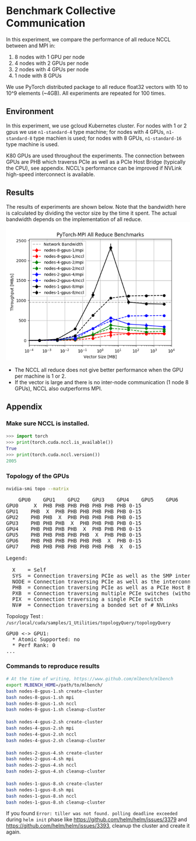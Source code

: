# Benchmark Collective Communication

In this experiment, we compare the performance of all reduce NCCL between and MPI in:

1. 8 nodes with 1 GPU per node
2. 4 nodes with 2 GPUs per node
3. 2 nodes with 4 GPUs per node
4. 1 node with 8 GPUs

We use PyTorch distributed package to all reduce float32 vectors with 10 to 10^9 elements (~4GB). All experiments are repeated for 100 times.

## Environment
In this experiment, we use gcloud Kubernetes cluster. For nodes with 1 or 2 gpus we use `n1-standard-4` type machine; for nodes with 4 GPUs, `n1-standard-8` type machien is used; for nodes with 8 GPUs, `n1-standard-16` type machine is used.

K80 GPUs are used throughout the experiments. The connection between GPUs are PHB which traverss PCIe as well as a PCIe Host Bridge (typically the CPU), see appendix. NCCL's performance can be improved if NVLink high-speed interconnect is available.

## Results
The results of experiments are shown below. Note that the bandwidth here is calculated by dividing the vector size by the time it spent. The actual bandwidth depends on the implementation of all reduce.
![](output/fig.png)

- The NCCL all reduce does not give better performance when the GPU per machine is 1 or 2.
- If the vector is large and there is no inter-node communication (1 node 8 GPUs), NCCL also outperforms MPI.

## Appendix
### Make sure NCCL is installed.
```python
>>> import torch
>>> print(torch.cuda.nccl.is_available())
True
>>> print(torch.cuda.nccl.version())
2005
```

### Topology of the GPUs
```bash
nvidia-smi topo --matrix
```
<pre>
    GPU0    GPU1    GPU2    GPU3    GPU4    GPU5    GPU6    GPU7    CPU Affinity
GPU0     X  PHB PHB PHB PHB PHB PHB PHB 0-15
GPU1    PHB  X  PHB PHB PHB PHB PHB PHB 0-15
GPU2    PHB PHB  X  PHB PHB PHB PHB PHB 0-15
GPU3    PHB PHB PHB  X  PHB PHB PHB PHB 0-15
GPU4    PHB PHB PHB PHB  X  PHB PHB PHB 0-15
GPU5    PHB PHB PHB PHB PHB  X  PHB PHB 0-15
GPU6    PHB PHB PHB PHB PHB PHB  X  PHB 0-15
GPU7    PHB PHB PHB PHB PHB PHB PHB  X  0-15

Legend:

  X    = Self
  SYS  = Connection traversing PCIe as well as the SMP interconnect between NUMA nodes (e.g., QPI/UPI)
  NODE = Connection traversing PCIe as well as the interconnect between PCIe Host Bridges within a NUMA node
  PHB  = Connection traversing PCIe as well as a PCIe Host Bridge (typically the CPU)
  PXB  = Connection traversing multiple PCIe switches (without traversing the PCIe Host Bridge)
  PIX  = Connection traversing a single PCIe switch
  NV#  = Connection traversing a bonded set of # NVLinks
</pre>
Topology Test : `/usr/local/cuda/samples/1_Utilities/topologyQuery/topologyQuery`
<pre>
GPU0 <-> GPU1:
  * Atomic Supported: no
  * Perf Rank: 0
...
</pre>

### Commands to reproduce results
```bash
# At the time of writing, https://www.github.com/mlbench/mlbench
export MLBENCH_HOME=/path/to/mlbench/
bash nodes-8-gpus-1.sh create-cluster
bash nodes-8-gpus-1.sh mpi
bash nodes-8-gpus-1.sh nccl
bash nodes-8-gpus-1.sh cleanup-cluster

bash nodes-4-gpus-2.sh create-cluster
bash nodes-4-gpus-2.sh mpi
bash nodes-4-gpus-2.sh nccl
bash nodes-4-gpus-2.sh cleanup-cluster

bash nodes-2-gpus-4.sh create-cluster
bash nodes-2-gpus-4.sh mpi
bash nodes-2-gpus-4.sh nccl
bash nodes-2-gpus-4.sh cleanup-cluster

bash nodes-1-gpus-8.sh create-cluster
bash nodes-1-gpus-8.sh mpi
bash nodes-1-gpus-8.sh nccl
bash nodes-1-gpus-8.sh cleanup-cluster
```
If you found `Error: tiller was not found. polling deadline exceeded` during `helm init` phase like https://github.com/helm/helm/issues/3379 and https://github.com/helm/helm/issues/3393, cleanup the cluster and create it again.

